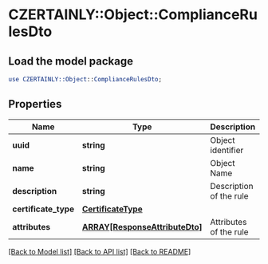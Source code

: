 # CZERTAINLY::Object::ComplianceRulesDto

## Load the model package
```perl
use CZERTAINLY::Object::ComplianceRulesDto;
```

## Properties
Name | Type | Description | Notes
------------ | ------------- | ------------- | -------------
**uuid** | **string** | Object identifier | 
**name** | **string** | Object Name | 
**description** | **string** | Description of the rule | [optional] 
**certificate_type** | [**CertificateType**](CertificateType.md) |  | 
**attributes** | [**ARRAY[ResponseAttributeDto]**](ResponseAttributeDto.md) | Attributes of the rule | [optional] 

[[Back to Model list]](../README.md#documentation-for-models) [[Back to API list]](../README.md#documentation-for-api-endpoints) [[Back to README]](../README.md)


